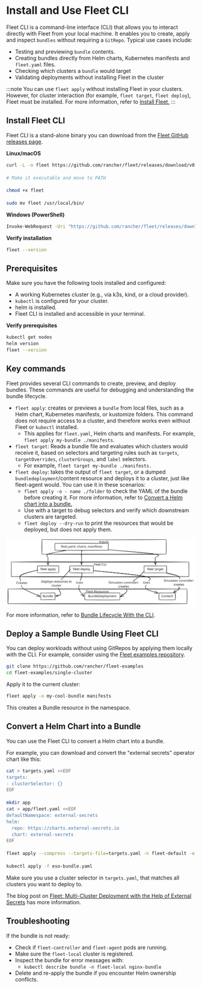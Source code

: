 # Install and Use Fleet CLI

Fleet CLI is a command-line interface (CLI) that allows you to interact directly with Fleet from your local machine. It enables you to create, apply and inspect `bundles` without requiring a `GitRepo`. Typical use cases include:

* Testing and previewing `bundle` contents.
* Creating bundles directly from Helm charts, Kubernetes manifests and `fleet.yaml` files.
* Checking which clusters a `bundle` would target
* Validating deployments without installing Fleet in the cluster

:::note
You can use `fleet apply` without installing Fleet in your clusters. However, for cluster interaction (for example, `fleet target`, `fleet deploy`), Fleet must be installed. For more information, refer to [Install Fleet.](installation.md)
:::

## Install Fleet CLI

Fleet CLI is a stand-alone binary you can download from the [Fleet GitHub releases page](https://github.com/rancher/fleet/releases).

**Linux/macOS**

```bash
curl -L -o fleet https://github.com/rancher/fleet/releases/download/v0.13.0/fleet-linux-amd64

# Make it executable and move to PATH

chmod +x fleet

sudo mv fleet /usr/local/bin/
```

**Windows (PowerShell)**

```bash
Invoke-WebRequest -Uri "https://github.com/rancher/fleet/releases/download/v0.13.0/fleet-windows-amd64.exe" -OutFile "fleet.exe"
```

**Verify installation**

```bash
fleet --version
```

## **Prerequisites**

Make sure you have the following tools installed and configured:

* A working Kubernetes cluster (e.g., via k3s, kind, or a cloud provider).  
* `kubectl` is configured for your cluster.  
* helm is installed.  
* Fleet CLI is installed and accessible in your terminal.

**Verify prerequisites**

```bash
kubectl get nodes  
helm version  
fleet --version
```

## Key commands

Fleet provides several CLI commands to create, preview, and deploy bundles. These commands are useful for debugging and understanding the bundle lifecycle.

* `fleet apply`: creates or previews a `bundle` from local files, such as a Helm chart, Kubernetes manifests, or kustomize folders. This command does not require access to a cluster, and therefore works even without Fleet or `kubectl` installed.
  * This applies for `fleet.yaml`, Helm charts and manifests. For example, `fleet apply my-bundle ./manifests`.  
* `fleet target`: Reads a bundle file and evaluates which clusters would receive it, based on selectors and targeting rules such as `targets`, `targetOverrides`, `clusterGroups`, and `label` selectors.
  * For example, `fleet target my-bundle ./manifests.`
* `fleet deploy`: takes the output of `fleet target`, or a dumped `bundledeployment`/content resource and deploys it to a cluster, just like fleet-agent would. You can use it in these scenarios:
  * `fleet apply -o - name ./folder` to check the YAML of the bundle before creating it. For more information, refer to [Convert a Helm chart into a bundle.](#convert-a-helm-chart-into-a-bundle)
  * Use with a target to debug selectors and verify which downstream clusters are targeted.
  * `fleet deploy --dry-run` to print the resources that would be deployed, but does not apply them.  

![A diagram explaining how fleet CLI key commands work.](../static/img/fleetCLI-key-components.svg)

For more information, refer to [Bundle Lifecycle With the CLI](ref-bundle-stages.md#examining-the-bundle-lifecycle-with-the-cli).

## Deploy a Sample Bundle Using Fleet CLI

You can deploy workloads without using GitRepos by applying them locally with the CLI. For example, consider using the [Fleet examples repository](https://github.com/rancher/fleet-examples).

```bash
git clone https://github.com/rancher/fleet-examples  
cd fleet-examples/single-cluster
```

Apply it to the current cluster:

```bash
fleet apply -o my-cool-bundle manifests
```

This creates a Bundle resource in the namespace.

## Convert a Helm Chart into a Bundle

You can use the Fleet CLI to convert a Helm chart into a bundle.

For example, you can download and convert the "external secrets" operator chart like this:

```bash
cat > targets.yaml <<EOF
targets:
- clusterSelector: {}
EOF

mkdir app
cat > app/fleet.yaml <<EOF
defaultNamespace: external-secrets
helm:
  repo: https://charts.external-secrets.io
  chart: external-secrets
EOF

fleet apply --compress --targets-file=targets.yaml -n fleet-default -o - external-secrets app > eso-bundle.yaml

kubectl apply -f eso-bundle.yaml
```

Make sure you use a cluster selector in `targets.yaml`, that matches all clusters you want to deploy to.

The blog post on [Fleet: Multi-Cluster Deployment with the Help of External Secrets](https://www.suse.com/c/rancher_blog/fleet-multi-cluster-deployment-with-the-help-of-external-secrets/) has more information.


## **Troubleshooting**

If the bundle is not ready:

* Check if `fleet-controller` and `fleet-agent` pods are running.  
* Make sure the `fleet-local` cluster is registered.
* Inspect the bundle for error messages with:  
  * `kubectl describe bundle -n fleet-local nginx-bundle`  
* Delete and re-apply the bundle if you encounter Helm ownership conflicts.
